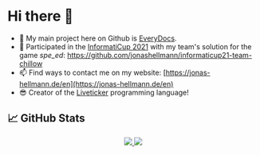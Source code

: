 # Hi there 👋

- 🔭 My main project here on Github is [EveryDocs](https://github.com/jonashellmann/everydocs-core).
- 🌱 Participated in the [InformatiCup 2021](https://github.com/informatiCup/informatiCup2021) with my team's solution for the game _spe_ed_: https://github.com/jonashellmann/informaticup21-team-chillow
- 📫 Find ways to contact me on my website: [https://jonas-hellmann.de/en](https://jonas-hellmann.de/en)
- 😎 Creator of the [Liveticker](https://github.com/jonashellmann/liveticker-lang) programming language!

## 📈 GitHub Stats

<p align="center">
  <a href="https://github.com/jonashellmann/">
    <img src="https://github-readme-stats.vercel.app/api?username=jonashellmann&show_icons=true&theme=radical&include_all_commits=true&count_private=true" />
    <img src="https://github-readme-stats.vercel.app/api/top-langs/?username=jonashellmann&theme=radical&layout=compact&hide=HTML,CSS&langs_count=8" />
  </a>
</p>
